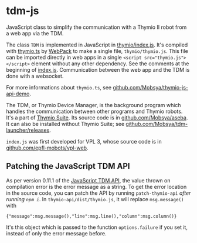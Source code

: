 # tdm-js

JavaScript class to simplify the communication with a Thymio II robot from a web app via the TDM.

The class `TDM` is implemented in JavaScript in [thymio/index.js](thymio/index.js). It's compiled with [thymio.ts](https://github.com/Mobsya/aseba/tree/master/js/src/thymio.ts) by [WebPack](https://webpack.js.org/) to make a single file, `thymio/thymio.js`. This file can be imported directly in web apps in a single `<script src="thymio.js"></script>` element without any other dependency. See the comments at the beginning of [index.js](thymio/index.js). Communication between the web app and the TDM is done with a websocket.

For more informations about `thymio.ts`, see [github.com/Mobsya/thymio-js-api-demo](https://github.com/Mobsya/thymio-js-api-demo).

The TDM, or Thymio Device Manager, is the background program which handles the communication between other programs and Thymio robots. It's a part of [Thymio Suite](https://www.thymio.org/products/programming-with-thymio-suite/). Its source code is in [github.com/Mobsya/aseba](https://github.com/Mobsya/aseba). It can also be installed without Thymio Suite; see [github.com/Mobsya/tdm-launcher/releases](https://github.com/Mobsya/tdm-launcher/releases).

`index.js` was first developed for VPL 3, whose source code is in [github.com/epfl-mobots/vpl-web](https://github.com/epfl-mobots/vpl-web).

## Patching the JavaScript TDM API

As per version 0.11.1 of the [JavaScript TDM API](https://www.npmjs.com/package/@mobsya-association/thymio-api), the value thrown on compilation error is the error message as a string. To get the error location in the source code, you can patch the API by running `patch-thymio-api` _after running `npm i`_. In `thymio-api/dist/thymio.js`, it will replace `msg.message()` with
```
{"message":msg.message(),"line":msg.line(),"column":msg.column()}
```
It's this object which is passed to the function `options.failure` if you set it, instead of only the error message before.
